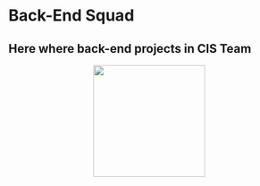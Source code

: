 # Back-End Squad

## Here where back-end projects in CIS Team

<p align="center"><a href="https://laravel.com" target="_blank"><img src="https://github.com/CIS-Team-MU/Back-End-Squad/blob/main/63234663.png" width=200></a></p></p>
